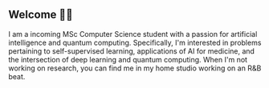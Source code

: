 ## Welcome 👋🏼
 
I am a incoming MSc Computer Science student with a passion for artificial intelligence and quantum computing. Specifically, I'm interested in problems pertaining to self-supervised learning, applications of AI for medicine, and the intersection of deep learning and quantum computing. When I'm not working on research, you can find me in my home studio working on an R&B beat.

<!-- 
Coming soon
## Projects  -->
 
<!--
**xmootoo/xmootoo** is a ✨ _special_ ✨ repository because its `README.md` (this file) appears on your GitHub profile.

Here are some ideas to get you started:

- 🔭 I’m currently working on ...
- 🌱 I’m currently learning ...
- 👯 I’m looking to collaborate on ...
- 🤔 I’m looking for help with ...
- 💬 Ask me about ...
- 📫 How to reach me: ...
- 😄 Pronouns: ...
- ⚡ Fun fact: ...
-->
